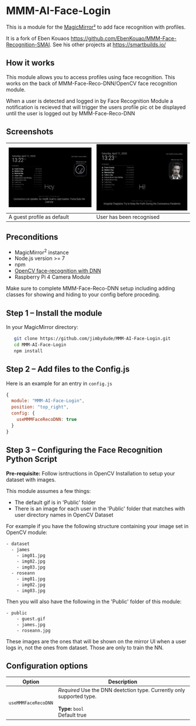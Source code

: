 # MMM-AI-Face-Login
This is a module for the [MagicMirror²](https://github.com/MichMich/MagicMirror/) to add face recognition with profiles.

It is a fork of Eben Kouaos https://github.com/EbenKouao/MMM-Face-Recognition-SMAI. See his other projects at https://smartbuilds.io/

## How it works
This module allows you to access profiles using face recognition. This works on the back of MMM-Face-Reco-DNN/OpenCV face recognition module.

When a user is detected and logged in by Face Recognition Module a notification is recieved that will trigger the users profile pic ot be displayed
until the user is logged out by MMM-Face-Reco-DNN

## Screenshots
| ![FaceID Guest](img/readme/face-recognition-guest-smai.png) | ![Face ID Detected](img/readme/face-recognition-stark-smai.png) | 
|---|---|
| A guest profile as default | User has been recognised |


## Preconditions

* MagicMirror<sup>2</sup> instance
* Node.js version >= 7
* npm
* [OpenCV face-recognition with DNN](https://github.com/nischi/MMM-Face-Reco-DNN)
* Raspberry Pi 4 Camera Module

Make sure to complete MMM-Face-Reco-DNN setup including adding classes for showing and hiding to your config before proceding.

## Step 1 – Install the module
In your MagicMirror directory:

```bash cd modules
   git clone https://github.com/jimbydude/MMM-AI-Face-Login.git
   cd MMM-AI-Face-Login
   npm install
```

## Step 2 – Add files to the Config.js
Here is an example for an entry in `config.js`

```javascript
{
  module: "MMM-AI-Face-Login",
  position: "top_right",
  config: {
    useMMMFaceRecoDNN: true
  }
}
```

## Step 3 – Configuring the Face Recognition Python Script
**Pre-requisite:** Follow isntructions in OpenCV Installation to setup your dataset with images.

This module assumes a few things:
* The default gif is in 'Public' folder
* There is an image for each user in the 'Public' folder that matches with user directory names in OpenCV Dataset

For example if you have the following structure containing your image set in OpenCV module:
```
- dataset
  - james
    - img01.jpg
    - img02.jpg
    - img03.jpg
  - roseann
    - img01.jpg
    - img02.jpg
    - img03.jpg
```

Then you will also have the following in the 'Public' folder of this module:
```
- public
    - guest.gif
    - james.jpg
    - roseann.jpg
```

These images are the ones that will be shown on the mirror UI when a user logs in, not the ones from dataset. Those are only to train the NN.

## Configuration options

| Option           | Description
|----------------- |-----------
| `useMMMFaceRecoDNN`        | *Required* Use the DNN deetction type. Currently only supported type. <br><br>**Type:** `bool` <br>Default true
